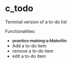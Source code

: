 # c_todo

Terminal version of a to-do list

Functionalities:
- ~~practice making a Makefile~~
- Add a to-do item
- remove a to-do item
- edit a to-do item